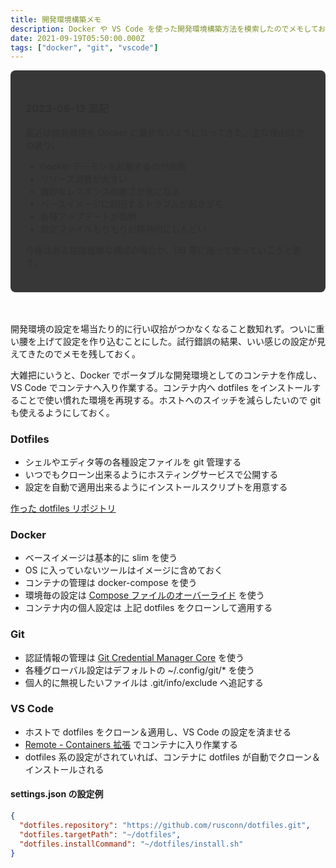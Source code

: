 ```yaml
---
title: 開発環境構築メモ
description: Docker や VS Code を使った開発環境構築方法を模索したのでメモしておく
date: 2021-09-19T05:50:00.000Z
tags: ["docker", "git", "vscode"]
---
```


<aside style="background-color: #222; opacity: 0.9; border-width: 2px; border-radius: 0.5rem; padding: 1.5rem; margin-bottom: 3rem;">

<h3 style="margin-top: 1.5rem;">2023-06-12 追記</h3>

最近は開発環境を Docker に載せないようになってきた。主な理由は次の通り。

- Docker デーモンを起動するのが面倒
- リソース消費が大きい
- 微妙なレスポンスの悪さが気になる
- ベースイメージに起因するトラブルが起きがち
- 各種アップデートが面倒
- 設定ファイルもりもりが精神的にしんどい

今後はある程度複雑な構成の場合か、DB 等に限って使っていこうと思う。

</aside>

開発環境の設定を場当たり的に行い収拾がつかなくなること数知れず。ついに重い腰を上げて設定を作り込むことにした。試行錯誤の結果、いい感じの設定が見えてきたのでメモを残しておく。

大雑把にいうと、Docker でポータブルな開発環境としてのコンテナを作成し、VS Code でコンテナへ入り作業する。コンテナ内へ dotfiles をインストールすることで使い慣れた環境を再現する。ホストへのスイッチを減らしたいので git も使えるようにしておく。

### Dotfiles

- シェルやエディタ等の各種設定ファイルを git 管理する
- いつでもクローン出来るようにホスティングサービスで公開する
- 設定を自動で適用出来るようにインストールスクリプトを用意する

[作った dotfiles リポジトリ](https://github.com/rusconn/dotfiles)

### Docker

- ベースイメージは基本的に slim を使う
- OS に入っていないツールはイメージに含めておく
- コンテナの管理は docker-compose を使う
- 環境毎の設定は [Compose ファイルのオーバーライド](https://docs.docker.jp/compose/extends.html) を使う
- コンテナ内の個人設定は 上記 dotfiles をクローンして適用する

### Git

- 認証情報の管理は [Git Credential Manager Core](https://docs.github.com/en/get-started/getting-started-with-git/caching-your-github-credentials-in-git#git-credential-manager) を使う
- 各種グローバル設定はデフォルトの ~/.config/git/\* を使う
- 個人的に無視したいファイルは .git/info/exclude へ追記する

### VS Code

- ホストで dotfiles をクローン＆適用し、VS Code の設定を済ませる
- [Remote - Containers 拡張](https://marketplace.visualstudio.com/items?itemName=ms-vscode-remote.remote-containers) でコンテナに入り作業する
- dotfiles 系の設定がされていれば、コンテナに dotfiles が自動でクローン＆インストールされる

#### settings.json の設定例

```json
{
  "dotfiles.repository": "https://github.com/rusconn/dotfiles.git",
  "dotfiles.targetPath": "~/dotfiles",
  "dotfiles.installCommand": "~/dotfiles/install.sh"
}
```

